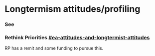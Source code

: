 # Longtermism attitudes/profiling

### See <a href="#docs-internal-guid-29dc7b97-7fff-063f-fc9b-07824abb4be6" id="docs-internal-guid-29dc7b97-7fff-063f-fc9b-07824abb4be6"></a>

### Rethink Priorities [#ea-attitudes-and-longtermist-attitudes](../rethink-priorities-work.md#ea-attitudes-and-longtermist-attitudes "mention") <a href="#docs-internal-guid-29dc7b97-7fff-063f-fc9b-07824abb4be6" id="docs-internal-guid-29dc7b97-7fff-063f-fc9b-07824abb4be6"></a>

RP has a remit and some funding to pursue this.
